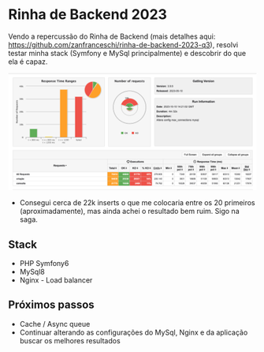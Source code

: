 # Rinha de Backend 2023

Vendo a repercussão do Rinha de Backend (mais detalhes aqui: https://github.com/zanfranceschi/rinha-de-backend-2023-q3), resolvi testar minha stack (Symfony e MySql principalmente) e descobrir do que ela é capaz.

![Bem ruim?](/reports/imgs/report1.png)

* Consegui cerca de 22k inserts o que me colocaria entre os 20 primeiros (aproximadamente), mas ainda achei o resultado bem ruim. Sigo na saga.

## Stack
* PHP Symfony6
* MySql8
* Nginx - Load balancer


## Próximos passos
* Cache / Async queue
* Continuar alterando as configurações do MySql, Nginx e da aplicação buscar os melhores resultados